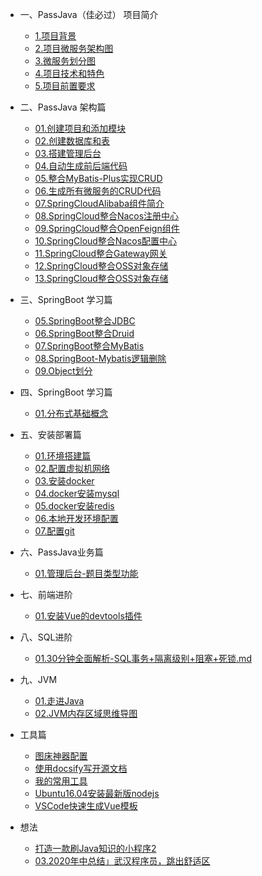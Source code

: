 * 一、PassJava（佳必过） 项目简介
    * [1.项目背景](01.项目简介/1.项目背景.md)
    * [2.项目微服务架构图](01.项目简介/2.项目微服务架构图.md)
    * [3.微服务划分图](01.项目简介/3.微服务划分图.md)
    * [4.项目技术和特色](01.项目简介/4.项目技术和特色.md)
    * [5.项目前置要求](01.项目简介/5.项目前置要求.md)
* 二、PassJava 架构篇
    * [01.创建项目和添加模块](02.PassJava架构篇/01.创建项目和添加模块.md)
    * [02.创建数据库和表](02.PassJava架构篇/02.创建数据库和表.md)
    * [03.搭建管理后台](02.PassJava架构篇/03.搭建管理后台.md)
    * [04.自动生成前后端代码](02.PassJava架构篇/04.自动生成前后端代码.md)
    * [05.整合MyBatis-Plus实现CRUD](02.PassJava架构篇/05.整合MyBatis-Plus实现CRUD.md)
    * [06.生成所有微服务的CRUD代码](02.PassJava架构篇/06.生成所有微服务的CRUD代码.md)
    * [07.SpringCloudAlibaba组件简介](02.PassJava架构篇/07.SpringCloudAlibaba组件简介.md)
    * [08.SpringCloud整合Nacos注册中心](02.PassJava架构篇/08.SpringCloud整合Alibaba-Nacos组件.md)
    * [09.SpringCloud整合OpenFeign组件](02.PassJava架构篇/09.SpringCloud整合OpenFeign组件.md)
    * [10.SpringCloud整合Nacos配置中心](02.PassJava架构篇/10.SpringCloud整合Nacos配置中心.md)
    * [11.SpringCloud整合Gateway网关](02.PassJava架构篇/11.SpringCloud整合Gateway网关.md)
    * [12.SpringCloud整合OSS对象存储](02.PassJava架构篇/12.SpringCloud整合OSS对象存储.md)
    * [13.SpringCloud整合OSS对象存储](02.PassJava架构篇/13.整合统一异常处理.md)
* 三、SpringBoot 学习篇

    * [05.SpringBoot整合JDBC](03.SpringBoot学习篇/spring-boot-05-data-jdbc.md)
    * [06.SpringBoot整合Druid](03.SpringBoot学习篇/spring-boot-06-data-druid.md)
    * [07.SpringBoot整合MyBatis](03.SpringBoot学习篇/spring-boot-07-data-mybatis.md)
    * [08.SpringBoot-Mybatis逻辑删除](03.SpringBoot学习篇/08.SpringBoot-Mybatis逻辑删除.md)
    * [09.Object划分](03.SpringBoot学习篇/09.Object划分.md)
* 四、SpringBoot 学习篇

    * [01.分布式基础概念](04.SpringCloud学习篇/01.分布式基础概念.md)
* 五、安装部署篇

    - [01.环境搭建篇](05.安装部署篇/01.环境搭建篇.md)
    - [02.配置虚拟机网络](05.安装部署篇/02.配置虚拟机网络.md)
    - [03.安装docker](05.安装部署篇/03.安装docker.md)
    - [04.docker安装mysql](05.安装部署篇/04.docker安装mysql.md)
    - [05.docker安装redis](05.安装部署篇/05.docker安装redis.md)
    - [06.本地开发环境配置](05.安装部署篇/06.本地开发环境配置.md)
    - [07.配置git](05.安装部署篇/07.配置git.md)
* 六、PassJava业务篇

    * [01.管理后台-题目类型功能](06.PassJava业务篇/01.管理后台-题目类型功能.md)
* 七、前端进阶

    * [01.安装Vue的devtools插件](07.前端进阶/01.安装Vue的devtools插件.md)
* 八、SQL进阶

    * [01.30分钟全面解析-SQL事务+隔离级别+阻塞+死锁.md](08.SQL进阶/01.30分钟全面解析-SQL事务+隔离级别+阻塞+死锁.md)
* 九、JVM
    * [01.走进Java](09.JVM/01.走进Java.md)
    * [02.JVM内存区域思维导图](09.JVM/02.JVM内存区域思维导图.md)
* 工具篇
    * [图床神器配置](99.tools/图床神器配置.md)
    * [使用docsify写开源文档](99.tools/使用docsify写开源文档.md)
    * [我的常用工具](99.tools/我的常用工具.md)
    * [Ubuntu16.04安装最新版nodejs](99.tools/Ubuntu16.04安装最新版nodejs.md)
    * [VSCode快速生成Vue模板](99.tools/VSCode快速生成Vue模板.md)
* 想法
  
    * [打造一款刷Java知识的小程序2](98.idea/打造一款刷Java知识的小程序2.md)
    * [03.2020年中总结」武汉程序员，跳出舒适区](98.idea/03.2020年中总结」武汉程序员，跳出舒适区.md)

